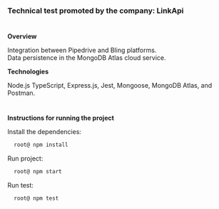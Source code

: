 <h3>Technical test promoted by the company: LinkApi</h3>

#
**Overview**

Integration between Pipedrive and Bling platforms.<br>
Data persistence in the MongoDB Atlas cloud service.

**Technologies**

Node.js TypeScript, Express.js, Jest, Mongoose, MongoDB Atlas, and Postman.

#
**Instructions for running the project**

Install the dependencies:
```zsh
  root@ npm install
```
Run project:
```zsh
  root@ npm start
```
Run test:
```zsh
  root@ npm test
```


